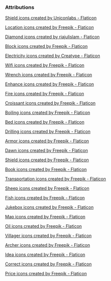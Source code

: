 ### Attributions

<a href="https://www.flaticon.com/free-icons/shield" title="shield icons">Shield icons created by Uniconlabs - Flaticon</a>

<a href="https://www.flaticon.com/free-icons/location" title="location icons">Location icons created by Freepik - Flaticon</a>

<a href="https://www.flaticon.com/free-icons/diamond" title="diamond icons">Diamond icons created by riajulislam - Flaticon</a>

<a href="https://www.flaticon.com/free-icons/block" title="block icons">Block icons created by Freepik - Flaticon</a>

<a href="https://www.flaticon.com/free-icons/electricity" title="electricity icons">Electricity icons created by Creatype - Flaticon</a>

<a href="https://www.flaticon.com/free-icons/wifi" title="wifi icons">Wifi icons created by Freepik - Flaticon</a>

<a href="https://www.flaticon.com/free-icons/wrench" title="wrench icons">Wrench icons created by Freepik - Flaticon</a>

<a href="https://www.flaticon.com/free-icons/enhance" title="enhance icons">Enhance icons created by Freepik - Flaticon</a>

<a href="https://www.flaticon.com/free-icons/fire" title="fire icons">Fire icons created by Freepik - Flaticon</a>

<a href="https://www.flaticon.com/free-icons/croissant" title="croissant icons">Croissant icons created by Freepik - Flaticon</a>

<a href="https://www.flaticon.com/free-icons/boiling" title="boiling icons">Boiling icons created by Freepik - Flaticon</a>

<a href="https://www.flaticon.com/free-icons/bed" title="bed icons">Bed icons created by Freepik - Flaticon</a>

<a href="https://www.flaticon.com/free-icons/drilling" title="drilling icons">Drilling icons created by Freepik - Flaticon</a>

<a href="https://www.flaticon.com/free-icons/armor" title="armor icons">Armor icons created by Freepik - Flaticon</a>

<a href="https://www.flaticon.com/free-icons/dawn" title="dawn icons">Dawn icons created by Freepik - Flaticon</a>

<a href="https://www.flaticon.com/free-icons/shield" title="shield icons">Shield icons created by Freepik - Flaticon</a>

<a href="https://www.flaticon.com/free-icons/book" title="book icons">Book icons created by Freepik - Flaticon</a>

<a href="https://www.flaticon.com/free-icons/transportation" title="transportation icons">Transportation icons created by Freepik - Flaticon</a>

<a href="https://www.flaticon.com/free-icons/sheep" title="sheep icons">Sheep icons created by Freepik - Flaticon</a>

<a href="https://www.flaticon.com/free-icons/fish" title="fish icons">Fish icons created by Freepik - Flaticon</a>

<a href="https://www.flaticon.com/free-icons/jukebox" title="jukebox icons">Jukebox icons created by Freepik - Flaticon</a>

<a href="https://www.flaticon.com/free-icons/map" title="map icons">Map icons created by Freepik - Flaticon</a>

<a href="https://www.flaticon.com/free-icons/oil" title="oil icons">Oil icons created by Freepik - Flaticon</a>

<a href="https://www.flaticon.com/free-icons/villager" title="villager icons">Villager icons created by Freepik - Flaticon</a>

<a href="https://www.flaticon.com/free-icons/archer" title="archer icons">Archer icons created by Freepik - Flaticon</a>

<a href="https://www.flaticon.com/free-icons/idea" title="idea icons">Idea icons created by Freepik - Flaticon</a>

<a href="https://www.flaticon.com/free-icons/correct" title="correct icons">Correct icons created by Freepik - Flaticon</a>

<a href="https://www.flaticon.com/free-icons/price" title="price icons">Price icons created by Freepik - Flaticon</a>